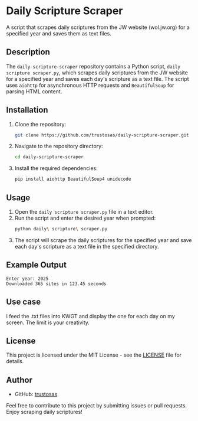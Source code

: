 # Daily Scripture Scraper

A script that scrapes daily scriptures from the JW website (wol.jw.org) for a specified year and saves them as text files.

## Description

The `daily-scripture-scraper` repository contains a Python script, `daily scripture scraper.py`, which scrapes daily scriptures from the JW website for a specified year and saves each day's scripture as a text file. The script uses `aiohttp` for asynchronous HTTP requests and `BeautifulSoup` for parsing HTML content.

## Installation

1. Clone the repository:
    ```sh
    git clone https://github.com/trustosas/daily-scripture-scraper.git
    ```
2. Navigate to the repository directory:
    ```sh
    cd daily-scripture-scraper
    ```
3. Install the required dependencies:
    ```sh
    pip install aiohttp BeautifulSoup4 unidecode
    ```

## Usage

1. Open the `daily scripture scraper.py` file in a text editor.
2. Run the script and enter the desired year when prompted:
    ```sh
    python daily\ scripture\ scraper.py
    ```
3. The script will scrape the daily scriptures for the specified year and save each day's scripture as a text file in the specified directory.

## Example Output
```
Enter year: 2025
Downloaded 365 sites in 123.45 seconds
```
## Use case
I feed the .txt files into KWGT and display the one for each day on my screen. The limit is your creativity.

## License

This project is licensed under the MIT License - see the [LICENSE](LICENSE) file for details.

## Author

- GitHub: [trustosas](https://github.com/trustosas)

Feel free to contribute to this project by submitting issues or pull requests. Enjoy scraping daily scriptures!
